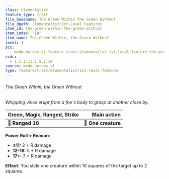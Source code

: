 ```yaml
---
class: elementalist
feature_type: trait
file_basename: The Green Within the Green Without
file_dpath: Elementalist/1st-Level Features
item_id: the-green-within-the-green-without
item_index: '19'
item_name: The Green Within, the Green Without
level: 1
scc:
  - mcdm.heroes.v1:feature.trait.elementalist.1st-level-feature:the-green-within-the-green-without
scdc:
  - 1.1.1:13.1.9.1:19
source: mcdm.heroes.v1
type: feature/trait/elementalist/1st-level-feature
---
```


###### The Green Within, the Green Without

*Whipping vines erupt from a foe's body to grasp at another close by.*

| **Green, Magic, Ranged, Strike** |     **Main action** |
| -------------------------------- | ------------------: |
| **📏 Ranged 10**                 | **🎯 One creature** |

**Power Roll + Reason:**

- **≤11:** 2 + R damage
- **12-16:** 5 + R damage
- **17+:** 7 + R damage

**Effect:** You slide one creature within 10 squares of the target up to 2 squares.
